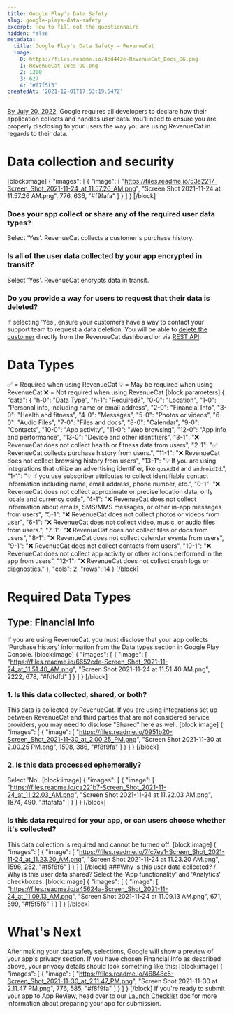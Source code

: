 ```yaml
---
title: Google Play's Data Safety
slug: google-plays-data-safety
excerpt: How to fill out the questionnaire
hidden: false
metadata:
  title: Google Play's Data Safety – RevenueCat
  image:
    0: https://files.readme.io/4bd442e-RevenueCat_Docs_OG.png
    1: RevenueCat Docs OG.png
    2: 1200
    3: 627
    4: "#f7f5f5"
createdAt: '2021-12-01T17:53:19.547Z'
---
```

[By July 20, 2022](https://support.google.com/googleplay/android-developer/answer/10787469?hl=en), Google requires all developers to declare how their application collects and handles user data. You'll need to ensure you are properly disclosing to your users the way you are using RevenueCat in regards to their data.

# Data collection and security
[block:image]
{
  "images": [
    {
      "image": [
        "https://files.readme.io/53e2217-Screen_Shot_2021-11-24_at_11.57.26_AM.png",
        "Screen Shot 2021-11-24 at 11.57.26 AM.png",
        776,
        636,
        "#f9fafa"
      ]
    }
  ]
}
[/block]
### Does your app collect or share any of the required user data types?
Select 'Yes'. RevenueCat collects a customer's purchase history. 

### Is all of the user data collected by your app encrypted in transit?
Select 'Yes'. RevenueCat encrypts data in transit.

### Do you provide a way for users to request that their data is deleted?
If selecting 'Yes', ensure your customers have a way to contact your support team to request a data deletion. You will be able to [delete the customer](doc:manage-users) directly from the RevenueCat dashboard or via [REST API](ref:subscribersapp_user_id).

# Data Types
✅ = Required when using RevenueCat
💡 = May be required when using RevenueCat
❌ = Not required when using RevenueCat
[block:parameters]
{
  "data": {
    "h-0": "Data Type",
    "h-1": "Required?",
    "0-0": "Location",
    "1-0": "Personal info, including name or email address",
    "2-0": "Financial Info",
    "3-0": "Health and fitness",
    "4-0": "Messages",
    "5-0": "Photos or videos",
    "6-0": "Audio Files",
    "7-0": "Files and docs",
    "8-0": "Calendar",
    "9-0": "Contacts",
    "10-0": "App activity",
    "11-0": "Web browsing",
    "12-0": "App info and performance",
    "13-0": "Device and other identifiers",
    "3-1": "❌  RevenueCat does not collect health or fitness data from users",
    "2-1": "✅  RevenueCat collects purchase history from users.",
    "11-1": "❌  RevenueCat does not collect browsing history from users",
    "13-1": "💡 If you are using integrations that utilize an advertising identifier, like `gpsAdId` and `androidId`.",
    "1-1": "💡 If you use subscriber attributes to collect identifiable contact information including name, email address, phone number, etc.",
    "0-1": "❌  RevenueCat does not collect approximate or precise location data, only locale and currency code",
    "4-1": "❌  RevenueCat does not collect information about emails, SMS/MMS messages, or other in-app messages from users",
    "5-1": "❌  RevenueCat does not collect photos or videos from user",
    "6-1": "❌  RevenueCat does not collect video, music, or audio files from users.",
    "7-1": "❌  RevenueCat does not collect files or docs from users",
    "8-1": "❌  RevenueCat does not collect calendar events from users",
    "9-1": "❌  RevenueCat does not collect contacts from users",
    "10-1": "❌  RevenueCat does not collect app activity or other actions performed in the app from users",
    "12-1": "❌  RevenueCat does not collect crash logs or diagnostics."
  },
  "cols": 2,
  "rows": 14
}
[/block]
# Required Data Types
## Type: Financial Info
If you are using RevenueCat, you must disclose that your app collects 'Purchase history' information from the Data types section in Google Play Console. 
[block:image]
{
  "images": [
    {
      "image": [
        "https://files.readme.io/6652cde-Screen_Shot_2021-11-24_at_11.51.40_AM.png",
        "Screen Shot 2021-11-24 at 11.51.40 AM.png",
        2222,
        678,
        "#fdfdfd"
      ]
    }
  ]
}
[/block]
### 1. Is this data collected, shared, or both?
This data is collected by RevenueCat. If you are using integrations set up between RevenueCat and third parties that are not considered service providers, you may need to disclose "Shared" here as well. 
[block:image]
{
  "images": [
    {
      "image": [
        "https://files.readme.io/0951b20-Screen_Shot_2021-11-30_at_2.00.25_PM.png",
        "Screen Shot 2021-11-30 at 2.00.25 PM.png",
        1598,
        386,
        "#f8f9fa"
      ]
    }
  ]
}
[/block]
### 2. Is this data processed ephemerally?
Select 'No'.
[block:image]
{
  "images": [
    {
      "image": [
        "https://files.readme.io/ca221b7-Screen_Shot_2021-11-24_at_11.22.03_AM.png",
        "Screen Shot 2021-11-24 at 11.22.03 AM.png",
        1874,
        490,
        "#fafafa"
      ]
    }
  ]
}
[/block]
### Is this data required for your app, or can users choose whether it's collected?
This data collection is required and cannot be turned off.
[block:image]
{
  "images": [
    {
      "image": [
        "https://files.readme.io/7fc7ea1-Screen_Shot_2021-11-24_at_11.23.20_AM.png",
        "Screen Shot 2021-11-24 at 11.23.20 AM.png",
        1596,
        252,
        "#f5f6f6"
      ]
    }
  ]
}
[/block]
###Why is this user data collected? / Why is this user data shared?
Select the 'App functionality' and 'Analytics' checkboxes.
[block:image]
{
  "images": [
    {
      "image": [
        "https://files.readme.io/a45624a-Screen_Shot_2021-11-24_at_11.09.13_AM.png",
        "Screen Shot 2021-11-24 at 11.09.13 AM.png",
        671,
        599,
        "#f5f5f6"
      ]
    }
  ]
}
[/block]
# What's Next
After making your data safety selections, Google will show a preview of your app's privacy section. If you have chosen Financial Info as described above, your privacy details should look something like this: 
[block:image]
{
  "images": [
    {
      "image": [
        "https://files.readme.io/46848c5-Screen_Shot_2021-11-30_at_2.11.47_PM.png",
        "Screen Shot 2021-11-30 at 2.11.47 PM.png",
        776,
        585,
        "#f8f9fa"
      ]
    }
  ]
}
[/block]
If you're ready to submit your app to App Review, head over to our [Launch Checklist](doc:launch-checklist)  doc for more information about preparing your app for submission.